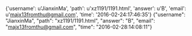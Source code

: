 {'username': u'JianxinMa', 'path': u'xz1191/1191.html', 'answer': u'B', 'email': u'majx13fromthu@gmail.com', 'time': '2016-02-24:17:46:35'}
{"username": "JianxinMa", "path": "xz1191/1191.html", "answer": "B", "email": "majx13fromthu@gmail.com", "time": "2016-02-28:14:08:11"}